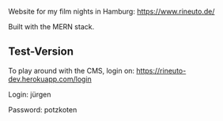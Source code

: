 Website for my film nights in Hamburg: https://www.rineuto.de/

Built with the MERN stack.

## Test-Version

To play around with the CMS, login on: https://rineuto-dev.herokuapp.com/login

Login: jürgen

Password: potzkoten

